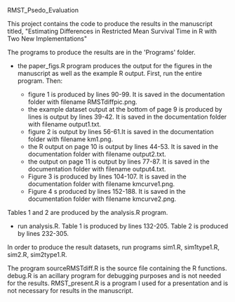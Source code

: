 RMST_Psedo_Evaluation


This project contains the code to produce the results in the manuscript titled, "Estimating Differences in Restricted Mean Survival Time in R with Two New Implementations"

The programs to produce the results are in the 'Programs' folder.

 - the paper_figs.R program produces the output for the figures in the manuscript as well as the example R output. First, run the entire program. Then:

    - figure 1 is produced by lines 90-99. It is saved in the documentation folder with filename RMSTdiffpic.png.
    - the example dataset output at the bottom of page 9 is produced by lines is output by lines 39-42. It is saved in the documentation folder with filename output1.txt.
    - figure 2 is output by lines 56-61.It is saved in the documentation folder with filename km1.png.
    - the R output on page 10 is output by lines 44-53. It is saved in the documentation folder with filename output2.txt.
    - the output on page 11 is output by lines 77-87. It is saved in the documentation folder with filename output4.txt.
    - Figure 3 is produced by lines 104-107. It is saved in the documentation folder with filename kmcurve1.png.
    - Figure 4 s produced by lines 152-188. It is saved in the documentation folder with filename kmcurve2.png.

Tables 1 and 2 are produced by the analysis.R program.


 - run analysis.R. Table 1 is produced by lines 132-205. Table 2 is produced by lines 232-305.


 In order to produce the result datasets, run programs sim1.R, sim1type1.R, sim2.R, sim2type1.R.

 The program sourceRMSTdiff.R is the source file containing the R functions. debug.R is an acillary program for debugging purposes and is not needed for the results. RMST_present.R is a program I used for a presentation and is not necessary for results in the manuscript.
